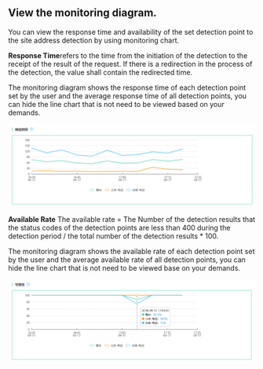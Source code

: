 ## View the monitoring diagram.
You can view the response time and availability of the set detection point to the site address detection by using monitoring chart.

**Response Time**refers to the time from the initiation of the detection to the receipt of the result of the request. If there is a redirection in the process of the detection, the value shall contain the redirected time.

The monitoring diagram shows the response time of each detection point set by the user and the average response time of all detection points, you can hide the line chart that is not need to be viewed based on your demands.

![image](../../../../../image/Cloud-Monitor/site-monitoring/site-view.png)

**Available Rate**  The available rate = The Number of the detection results that the status codes of the detection points are less than 400 during the detection period / the total number of the detection results * 100.

The monitoring diagram shows the available rate of each detection point set by the user and the average available rate of all detection points, you can hide the line chart that is not need to be viewed base on your demands.

![image](../../../../../image/Cloud-Monitor/site-monitoring/site-view2.png)
